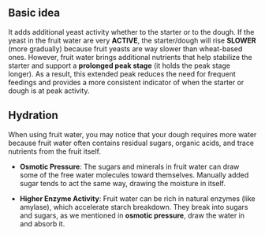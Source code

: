 ## Basic idea

It adds additional yeast activity whether to the starter or to the dough. If the yeast in the fruit water are very **ACTIVE**, the starter/dough will rise **SLOWER** (more gradually) because fruit yeasts are way slower than wheat-based ones. However, fruit water brings additional nutrients that help stabilize the starter and support a **prolonged peak stage** (it holds the peak stage longer). As a result, this extended peak reduces the need for frequent feedings and provides a more consistent indicator of when the starter or dough is at peak activity.

## Hydration

When using fruit water, you may notice that your dough requires more water because fruit water often contains residual sugars, organic acids, and trace nutrients from the fruit itself.

- **Osmotic Pressure**: The sugars and minerals in fruit water can draw some of the free water molecules toward themselves. Manually added sugar tends to act the same way, drawing the moisture in itself.

- **Higher Enzyme Activity**: Fruit water can be rich in natural enzymes (like amylase), which accelerate starch breakdown. They break into sugars and sugars, as we mentioned in **osmotic pressure**, draw the water in and absorb it.
